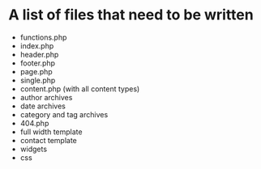 # A list of files that need to be written

* functions.php
* index.php
* header.php
* footer.php
* page.php
* single.php
* content.php (with all content types)
* author archives
* date archives
* category and tag archives
* 404.php
* full width template
* contact template
* widgets
* css

